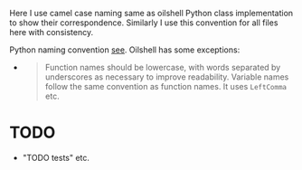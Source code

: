 Here I use camel case naming same as oilshell Python class implementation to show their correspondence. Similarly I use this convention for all files here with consistency.

Python naming convention [see](https://stackoverflow.com/a/42127721/21294350). Oilshell  has some exceptions:
- > Function names should be lowercase, with words separated by underscores as necessary to improve readability.
  > Variable names follow the same convention as function names.
  It uses `LeftComma` etc.

# TODO
- "TODO tests" etc.
